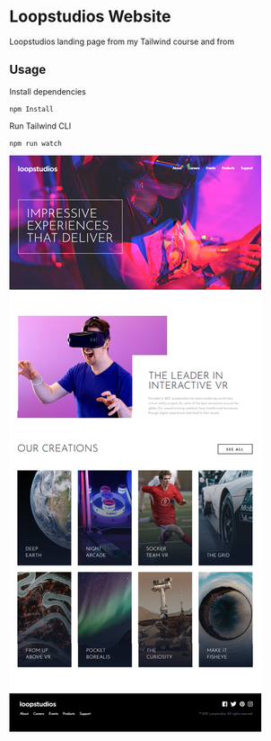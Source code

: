 # Loopstudios Website

Loopstudios landing page from my Tailwind course and from 
## Usage

Install dependencies

```
npm Install
```

Run Tailwind CLI

```
npm run watch
```

![Alt text](images/loopstudios.png)
